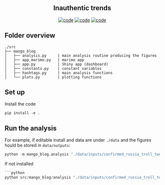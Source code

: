 <h2 align="center">Inauthentic trends</h2>

<p align="center">
<a href="https://www.python.org/"><img alt="code" src="https://img.shields.io/badge/Python-3.12-blue?logo=Python"></a>
<a href="https://https://pola.rs/"><img alt="code" src="https://img.shields.io/badge/Polars-1.29-white?logo=Polars"></a>
<a href="https://https://pola.rs/"><img alt="code" src="https://img.shields.io/badge/packaging-uv-pink?logo=Uv"></a>
</p>

## Folder overview

```
./src
├── mango_blog
│   ├── analysis.py     | main analysis routine producing the figures
│   ├── app_marimo.py   | marimo app
│   ├── app.py          | Shiny app (dashboard)
│   ├── constants.py    | constant variables
│   ├── hashtags.py     | main analysis functions
│   └── plots.py        | plotting functions
```

## Set up

Install the code
```
pip install -e .
```

## Run the analysis

For example, if editable install and data are under `./data` and the figures hould be stored in `data/outputs`:

```python
python -m mango_blog.analysis "./data/inputs/confirmed_russia_troll_tweets.csv" "./data/outputs"
```

If not installed
```python
```python
python src/mango_blog/analysis "./data/inputs/confirmed_russia_troll_tweets.csv" "./data/outputs"
```
```
